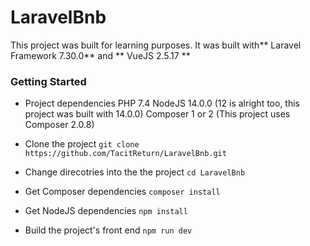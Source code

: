 # LaravelBnb
This project was built for learning purposes. It was built with** Laravel Framework 7.30.0** and ** VueJS 2.5.17 **

### Getting Started
- Project dependencies
PHP 7.4
NodeJS 14.0.0 (12 is alright too, this project was built with 14.0.0)
Composer 1 or 2 (This project uses Composer 2.0.8)

- Clone the project
`git clone https://github.com/TacitReturn/LaravelBnb.git`

- Change direcotries into the the project
`cd LaravelBnb`

- Get Composer dependencies
`composer install`

- Get NodeJS dependencies
`npm install`

- Build the project's front end
`npm run dev`
